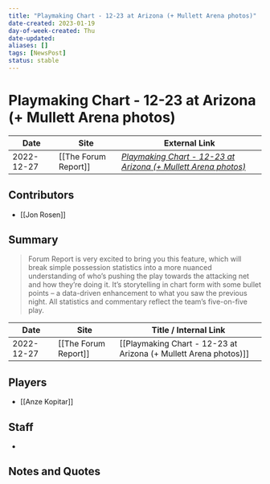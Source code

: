 ```yaml
---
title: "Playmaking Chart - 12-23 at Arizona (+ Mullett Arena photos)"
date-created: 2023-01-19
day-of-week-created: Thu
date-updated: 
aliases: []
tags: [NewsPost]
status: stable
---
```


# Playmaking Chart - 12-23 at Arizona (+ Mullett Arena photos)

| Date       | Site                 | External Link                                                                                                                                        |
| ---------- | -------------------- | ---------------------------------------------------------------------------------------------------------------------------------------------------- |
| 2022-12-27 | [[The Forum Report]] | [*Playmaking Chart - 12-23 at Arizona (+ Mullett Arena photos)*](https://theforumreport.com/playmaking-chart-12-23-at-arizona-mullett-arena-photos/) |

## Contributors
- [[Jon Rosen]]

## Summary
> Forum Report is very excited to bring you this feature, which will break simple possession statistics into a more nuanced understanding of who’s pushing the play towards the attacking net and how they’re doing it. It’s storytelling in chart form with some bullet points – a data-driven enhancement to what you saw the previous night. All statistics and commentary reflect the team’s five-on-five play.

| Date       | Site                 | Title / Internal Link                                            |
| ---------- | -------------------- | ---------------------------------------------------------------- |
| 2022-12-27 | [[The Forum Report]] | [[Playmaking Chart - 12-23 at Arizona (+ Mullett Arena photos)]] |

## Players
- [[Anze Kopitar]]

## Staff
- 

## Notes and Quotes

